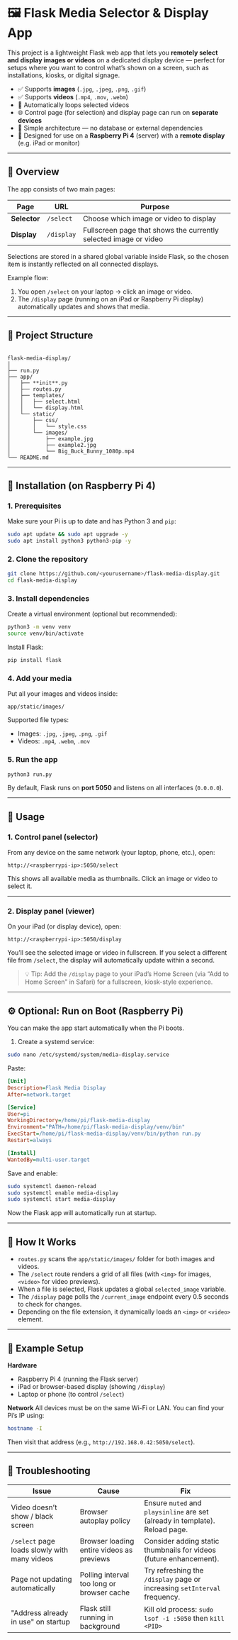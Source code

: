 # 🖼️ Flask Media Selector & Display App

This project is a lightweight Flask web app that lets you **remotely select and display images or videos** on a dedicated display device — perfect for setups where you want to control what’s shown on a screen, such as installations, kiosks, or digital signage.

- ✅ Supports **images** (`.jpg`, `.jpeg`, `.png`, `.gif`)
- ✅ Supports **videos** (`.mp4`, `.mov`, `.webm`)
- 🔁 Automatically loops selected videos
- 🌐 Control page (for selection) and display page can run on **separate devices**
- 🧠 Simple architecture — no database or external dependencies
- 🥧 Designed for use on a **Raspberry Pi 4** (server) with a **remote display** (e.g. iPad or monitor)

---

## 🚀 Overview

The app consists of two main pages:

| Page | URL | Purpose |
|------|-----|----------|
| **Selector** | `/select` | Choose which image or video to display |
| **Display** | `/display` | Fullscreen page that shows the currently selected image or video |

Selections are stored in a shared global variable inside Flask, so the chosen item is instantly reflected on all connected displays.

Example flow:
1. You open `/select` on your laptop → click an image or video.
2. The `/display` page (running on an iPad or Raspberry Pi display) automatically updates and shows that media.

---

## 🧩 Project Structure

```

flask-media-display/
│
├── run.py
├── app/
│   ├── **init**.py
│   ├── routes.py
│   ├── templates/
│   │   ├── select.html
│   │   └── display.html
│   └── static/
│       ├── css/
│       │   └── style.css
│       └── images/
│           ├── example.jpg
│           ├── example2.jpg
│           └── Big_Buck_Bunny_1080p.mp4
└── README.md

````

---

## 🧱 Installation (on Raspberry Pi 4)

### 1. Prerequisites
Make sure your Pi is up to date and has Python 3 and `pip`:

```bash
sudo apt update && sudo apt upgrade -y
sudo apt install python3 python3-pip -y
````

### 2. Clone the repository

```bash
git clone https://github.com/<yourusername>/flask-media-display.git
cd flask-media-display
```

### 3. Install dependencies

Create a virtual environment (optional but recommended):

```bash
python3 -m venv venv
source venv/bin/activate
```

Install Flask:

```bash
pip install flask
```

### 4. Add your media

Put all your images and videos inside:

```
app/static/images/
```

Supported file types:

* Images: `.jpg`, `.jpeg`, `.png`, `.gif`
* Videos: `.mp4`, `.webm`, `.mov`

### 5. Run the app

```bash
python3 run.py
```

By default, Flask runs on **port 5050** and listens on all interfaces (`0.0.0.0`).

---

## 📱 Usage

### 1. Control panel (selector)

From any device on the same network (your laptop, phone, etc.), open:

```
http://<raspberrypi-ip>:5050/select
```

This shows all available media as thumbnails.
Click an image or video to select it.

---

### 2. Display panel (viewer)

On your iPad (or display device), open:

```
http://<raspberrypi-ip>:5050/display
```

You’ll see the selected image or video in fullscreen.
If you select a different file from `/select`, the display will automatically update within a second.

> 💡 Tip: Add the `/display` page to your iPad’s Home Screen (via “Add to Home Screen” in Safari) for a fullscreen, kiosk-style experience.

---

## ⚙️ Optional: Run on Boot (Raspberry Pi)

You can make the app start automatically when the Pi boots.

1. Create a systemd service:

```bash
sudo nano /etc/systemd/system/media-display.service
```

Paste:

```ini
[Unit]
Description=Flask Media Display
After=network.target

[Service]
User=pi
WorkingDirectory=/home/pi/flask-media-display
Environment="PATH=/home/pi/flask-media-display/venv/bin"
ExecStart=/home/pi/flask-media-display/venv/bin/python run.py
Restart=always

[Install]
WantedBy=multi-user.target
```

Save and enable:

```bash
sudo systemctl daemon-reload
sudo systemctl enable media-display
sudo systemctl start media-display
```

Now the Flask app will automatically run at startup.

---

## 🧠 How It Works

* `routes.py` scans the `app/static/images/` folder for both images and videos.
* The `/select` route renders a grid of all files (with `<img>` for images, `<video>` for video previews).
* When a file is selected, Flask updates a global `selected_image` variable.
* The `/display` page polls the `/current_image` endpoint every 0.5 seconds to check for changes.
* Depending on the file extension, it dynamically loads an `<img>` or `<video>` element.

---

## 🧩 Example Setup

**Hardware**

* Raspberry Pi 4 (running the Flask server)
* iPad or browser-based display (showing `/display`)
* Laptop or phone (to control `/select`)

**Network**
All devices must be on the same Wi-Fi or LAN.
You can find your Pi’s IP using:

```bash
hostname -I
```

Then visit that address (e.g., `http://192.168.0.42:5050/select`).

---

## 🧰 Troubleshooting

| Issue                                        | Cause                                      | Fix                                                                          |
| -------------------------------------------- | ------------------------------------------ | ---------------------------------------------------------------------------- |
| Video doesn’t show / black screen            | Browser autoplay policy                    | Ensure `muted` and `playsinline` are set (already in template). Reload page. |
| `/select` page loads slowly with many videos | Browser loading entire videos as previews  | Consider adding static thumbnails for videos (future enhancement).           |
| Page not updating automatically              | Polling interval too long or browser cache | Try refreshing the `/display` page or increasing `setInterval` frequency.    |
| "Address already in use" on startup          | Flask still running in background          | Kill old process: `sudo lsof -i :5050` then `kill <PID>`                     |
